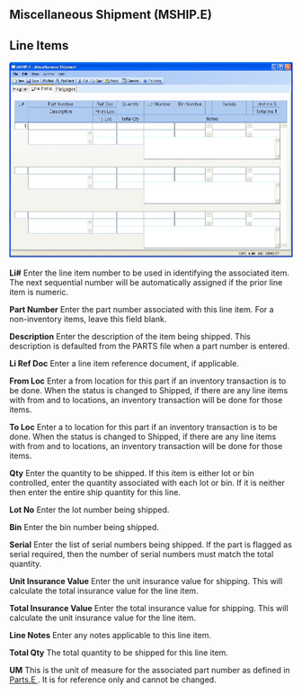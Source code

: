 ##  Miscellaneous Shipment (MSHIP.E)

<PageHeader />

##  Line Items

![](./MSHIP-E-2.jpg)

**Li#** Enter the line item number to be used in identifying the associated
item. The next sequential number will be automatically assigned if the prior
line item is numeric.  
  
**Part Number** Enter the part number associated with this line item. For a
non-inventory items, leave this field blank.  
  
**Description** Enter the description of the item being shipped. This
description is defaulted from the PARTS file when a part number is entered.  
  
**Li Ref Doc** Enter a line item reference document, if applicable.  
  
**From Loc** Enter a from location for this part if an inventory transaction
is to be done. When the status is changed to Shipped, if there are any line
items with from and to locations, an inventory transaction will be done for
those items.  
  
**To Loc** Enter a to location for this part if an inventory transaction is to
be done. When the status is changed to Shipped, if there are any line items
with from and to locations, an inventory transaction will be done for those
items.  
  
**Qty** Enter the quantity to be shipped. If this item is either lot or bin
controlled, enter the quantity associated with each lot or bin. If it is
neither then enter the entire ship quantity for this line.  
  
**Lot No** Enter the lot number being shipped.  
  
**Bin** Enter the bin number being shipped.  
  
**Serial** Enter the list of serial numbers being shipped. If the part is
flagged as serial required, then the number of serial numbers must match the
total quantity.  
  
**Unit Insurance Value** Enter the unit insurance value for shipping. This
will calculate the total insurance value for the line item.  
  
**Total Insurance Value** Enter the total insurance value for shipping. This
will calculate the unit insurance value for the line item.  
  
**Line Notes** Enter any notes applicable to this line item.  
  
**Total Qty** The total quantity to be shipped for this line item.  
  
**UM** This is the unit of measure for the associated part number as defined in [ Parts.E ](../../../../ENG-OVERVIEW/ENG-ENTRY/PARTS-E/README.md) . It is for reference only and cannot be changed.   
  
  
<badge text= "Version 8.10.57" vertical="middle" />

<PageFooter />